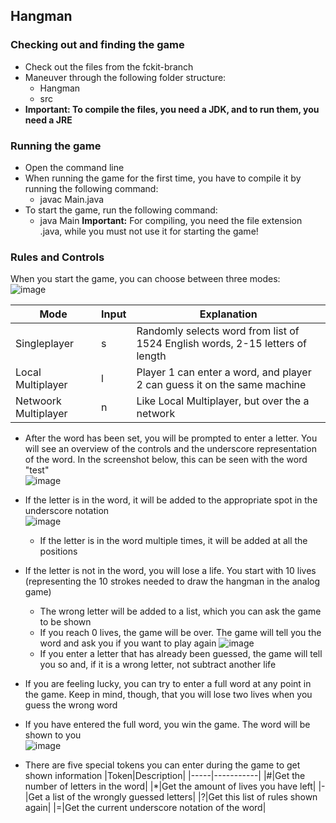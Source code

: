 ## Hangman
### Checking out and finding the game
- Check out the files from the fckit-branch
- Maneuver through the following folder structure:
  - Hangman
  - src
- **Important: To compile the files, you need a JDK, and to run them, you need a JRE**
### Running the game
  - Open the command line
- When running the game for the first time, you have to compile it by running the following command:
  - javac Main.java
- To start the game, run the following command:
  - java Main
**Important:**
For compiling, you need the file extension .java, while you must not use it for starting the game!
### Rules and Controls
When you start the game, you can choose between three modes:<br>
![image](https://github.com/marcaltmeyer-ma/learning-java/assets/135340116/c1e7ffa1-9751-4c50-a554-d8fa72357532)

|Mode|Input|Explanation|
|----|-----|-----------|
|Singleplayer|s|Randomly selects word from list of 1524 English words, 2-15 letters of length|
|Local Multiplayer|l|Player 1 can enter a word, and player 2 can guess it on the same machine|
|Netwoork Multiplayer|n|Like Local Multiplayer, but over the a network|

- After the word has been set, you will be prompted to enter a letter. You will see an overview of the controls and the underscore representation of the word. In the screenshot below, this can be seen with the word "test"<br>
  ![image](https://github.com/marcaltmeyer-ma/learning-java/assets/135340116/0afee17a-c9a1-48c7-b1f6-44f8e75d3870)
- If the letter is in the word, it will be added to the appropriate spot in the underscore notation<br>
  ![image](https://github.com/marcaltmeyer-ma/learning-java/assets/135340116/ab6140ae-765e-4cf5-b19d-15c3d1f7d9a6)
  - If the letter is in the word multiple times, it will be added at all the positions
- If the letter is not in the word, you will lose a life. You start with 10 lives (representing the 10 strokes needed to draw the hangman in the analog game)
  - The wrong letter will be added to a list, which you can ask the game to be shown
  - If you reach 0 lives, the game will be over. The game will tell you the word and ask you if you want to play again
  ![image](https://github.com/marcaltmeyer-ma/learning-java/assets/135340116/b876eae7-8a5c-475f-911c-3abda1d6da6f)
  - If you enter a letter that has already been guessed, the game will tell you so and, if it is a wrong letter, not subtract another life
- If you are feeling lucky, you can try to enter a full word at any point in the game. Keep in mind, though, that you will lose two lives when you guess the wrong word
- If you have entered the full word, you win the game. The word will be shown to you<br>
  ![image](https://github.com/marcaltmeyer-ma/learning-java/assets/135340116/acb5e158-98fd-41a0-8ebe-6fda5249a462)

- There are five special tokens you can enter during the game to get shown information
  |Token|Description|
  |-----|-----------|
  |#|Get the number of letters in the word|
  |*|Get the amount of lives you have left|
  |-|Get a list of the wrongly guessed letters|
  |?|Get this list of rules shown again|
  |=|Get the current underscore notation of the word|
